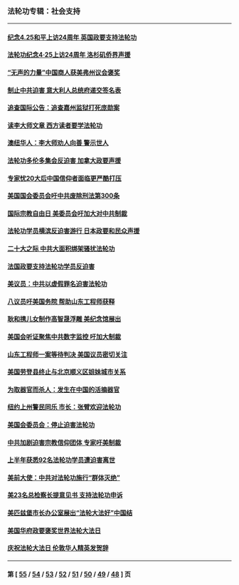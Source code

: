 ### 法轮功专辑：社会支持
---
#### [纪念4.25和平上访24周年 英国政要支持法轮功](../../pages/nf4386/n13984057.md) 
#### [法轮功纪念4·25上访24周年 洛杉矶侨界声援](../../pages/nf4386/n13978796.md) 
#### [“无声的力量”中国商人获美弗州议会褒奖](../../pages/nf4386/n13941208.md) 
#### [制止中共迫害 意大利人总统府递交签名表](../../pages/nf4386/n13933726.md) 
#### [追查国际公告：追查嘉州监狱打死庞勋案](../../pages/nf4386/n13933461.md) 
#### [读李大师文章 西方读者要学法轮功](../../pages/nf4386/n13925142.md) 
#### [澳纽华人：李大师劝人向善 警示世人](../../pages/nf4386/n13924146.md) 
#### [法轮功多伦多集会反迫害 加拿大政要声援](../../pages/nf4386/n13881303.md) 
#### [专家忧20大后中国信仰者面临更严酷打压](../../pages/nf4386/n13874993.md) 
#### [美国国会委员会吁中共废除刑法第300条](../../pages/nf4386/n13868121.md) 
#### [国际宗教自由日 美委员会吁加大对中共制裁](../../pages/nf4386/n13855021.md) 
#### [法轮功学员横滨反迫害游行 日本政要和民众声援](../../pages/nf4386/n13847132.md) 
#### [二十大之际 中共大面积绑架骚扰法轮功](../../pages/nf4386/n13846381.md) 
#### [法国政要支持法轮功学员反迫害](../../pages/nf4386/n13841970.md) 
#### [美议员：中共以虚假罪名迫害法轮功](../../pages/nf4386/n13841083.md) 
#### [八议员吁美国务院 帮助山东工程师获释](../../pages/nf4386/n13836379.md) 
#### [耿和携儿女制作高智晟浮雕 美纪念馆展出](../../pages/nf4386/n13829624.md) 
#### [美国会听证聚焦中共数字监控 吁加大制裁](../../pages/nf4386/n13825083.md) 
#### [山东工程师一案等待判决 美国议员密切关注](../../pages/nf4386/n13815065.md) 
#### [美国劳登县终止与北京顺义区姐妹城市关系](../../pages/nf4386/n13811030.md) 
#### [为取器官而杀人：发生在中国的活摘器官](../../pages/nf4386/n13794731.md) 
#### [纽约上州警民同乐 市长：张臂欢迎法轮功](../../pages/nf4386/n13794375.md) 
#### [美国会委员会：停止迫害法轮功](../../pages/nf4386/n13788164.md) 
#### [中共加剧迫害宗教信仰团体 专家吁美制裁](../../pages/nf4386/n13780252.md) 
#### [上半年获悉92名法轮功学员遭迫害离世](../../pages/nf4386/n13772701.md) 
#### [美前大使：中共对法轮功施行“群体灭绝”](../../pages/nf4386/n13771705.md) 
#### [美23名总检察长提意见书 支持法轮功申诉](../../pages/nf4386/n13766596.md) 
#### [美匹兹堡市长办公室展出“法轮大法好”中国结](../../pages/nf4386/n13749721.md) 
#### [美国华府政要褒奖世界法轮大法日](../../pages/nf4386/n13743770.md) 
#### [庆祝法轮大法日 伦敦华人精英发贺辞](../../pages/nf4386/n13741593.md) 

---
#### 第 [ [55](./55.md) / [54](./54.md) / [53](./53.md) / [52](./52.md) / [51](./51.md) / [50](./50.md) / [49](./49.md) / [48](./48.md) ] 页
